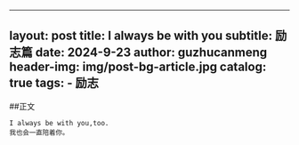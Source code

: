 
---
layout:     post
title:      I always be with you
subtitle:   励志篇
date:       2024-9-23
author:     guzhucanmeng
header-img: img/post-bg-article.jpg
catalog: true
tags:
    - 励志
--- 
  ##正文
  
    I always be with you,too.
    我也会一直陪着你。
